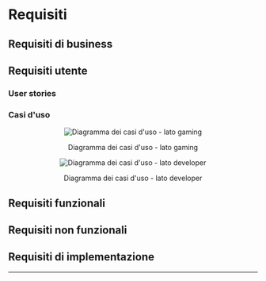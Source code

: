# Requisiti
## Requisiti di business

## Requisiti utente

### User stories

### Casi d'uso

<div align="center">
  <img src="https://images2.imgbox.com/25/65/iS9op2mc_o.png" alt="Diagramma dei casi d'uso - lato gaming">
  <p align="center">Diagramma dei casi d'uso - lato gaming</p>
</div>

<div align="center">
  <img src="https://images2.imgbox.com/ad/48/cxZ6HHjH_o.png" alt="Diagramma dei casi d'uso - lato developer">
  <p align="center">Diagramma dei casi d'uso - lato developer</p>
</div>

## Requisiti funzionali

## Requisiti non funzionali

## Requisiti di implementazione

---